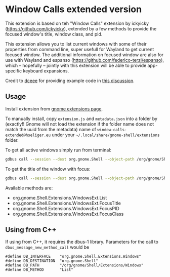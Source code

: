 # Window Calls extended version

This extension is based on teh "Window Calls" extension by ickyicky (https://github.com/ickyicky), extended by a few methods to provide the focused window's title, window class, and pid.

This extension allows you to list current windows with some of their properties from command line, super usefull for Wayland to get current focused window. The additional information on focused window are also for use with Wayland and espanso (https://github.com/federico-terzi/espanso), which – hopefully – jointly with this extension will be able to provide app-specific keyboard expansions.

Credit to [dceee](https://github.com/dceee) for providing example code in [this discussion](https://gist.github.com/rbreaves/257c3edfa301786e66e964d7ac036269).

## Usage

Install extension from [gnome extensions page](https://extensions.gnome.org/extension/4974/window-calls-extended/).

To manually install, copy `extension.js` and `metadata.json` into a folder by (exactly!! Gnome will not load the extension if the folder name does not match the uuid from the metadata) name of `window-calls-extended@hseliger.eu` under your `~/.local/share/gnome-shell/extensions` folder.

To get all active windows simply run from terminal:

```sh
gdbus call --session --dest org.gnome.Shell --object-path /org/gnome/Shell/Extensions/WindowsExt --method org.gnome.Shell.Extensions.WindowsExt.List
```

To get the title of the window with focus:
```sh
gdbus call --session --dest org.gnome.Shell --object-path /org/gnome/Shell/Extensions/WindowsExt --method org.gnome.Shell.Extensions.WindowsExt.FocusTitle
```

Available methods are:
* org.gnome.Shell.Extensions.WindowsExt.List
* org.gnome.Shell.Extensions.WindowsExt.FocusTitle
* org.gnome.Shell.Extensions.WindowsExt.FocusPID
* org.gnome.Shell.Extensions.WindowsExt.FocusClass

## Using from C++
If using from C++, it requires the dbus-1 library. Parameters for the call to `dbus_message_new_method_call` would be
```
#define DB_INTERFACE    "org.gnome.Shell.Extensions.Windows"
#define DB_DESTINATION  "org.gnome.Shell"
#define DB_PATH         "/org/gnome/Shell/Extensions/Windows"
#define DB_METHOD       "List"
```
